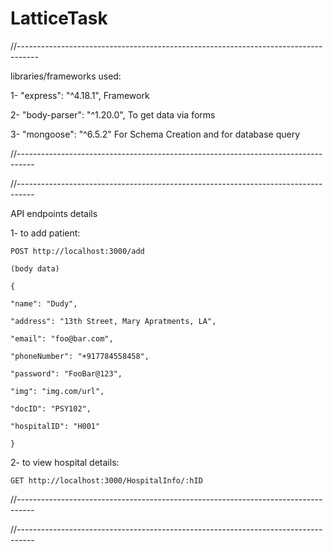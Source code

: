 # LatticeTask
//-----------------------------------------------------------------------------------

 libraries/frameworks used:
 
 1- "express": "^4.18.1", Framework
 
 2- "body-parser": "^1.20.0", To get data via forms
 
 3- "mongoose": "^6.5.2" For Schema Creation and for database query
 
//----------------------------------------------------------------------------------



//----------------------------------------------------------------------------------

API endpoints details

1- to add patient:

    POST http://localhost:3000/add
    
    (body data)
    
    {
    
    "name": "Dudy",
    
    "address": "13th Street, Mary Apratments, LA",
    
    "email": "foo@bar.com",
    
    "phoneNumber": "+917784558458",
    
    "password": "FooBar@123",
    
    "img": "img.com/url",
    
    "docID": "PSY102",
    
    "hospitalID": "H001"
    
    }
    
  
2- to view hospital details:

    GET http://localhost:3000/HospitalInfo/:hID
    
//----------------------------------------------------------------------------------



//----------------------------------------------------------------------------------

<div class="postman-run-button"
data-postman-action="collection/import"
data-postman-var-1="452dbe0c0ca1e17aca79"></div>
<script type="text/javascript">
  (function (p,o,s,t,m,a,n) {
    !p[s] && (p[s] = function () { (p[t] || (p[t] = [])).push(arguments); });
    !o.getElementById(s+t) && o.getElementsByTagName("head")[0].appendChild((
      (n = o.createElement("script")),
      (n.id = s+t), (n.async = 1), (n.src = m), n
    ));
  }(window, document, "_pm", "PostmanRunObject", "https://run.pstmn.io/button.js"));
</script>
    
    
 
 
